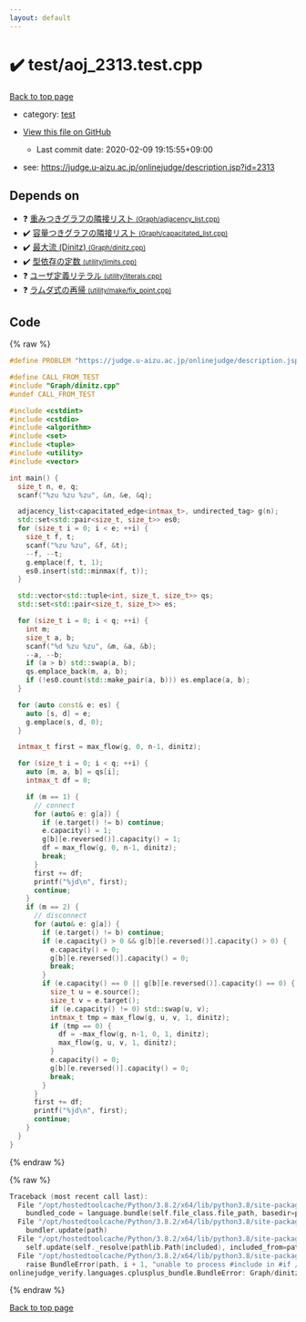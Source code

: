 ```yaml
---
layout: default
---
```


<!-- mathjax config similar to math.stackexchange -->
<script type="text/javascript" async
  src="https://cdnjs.cloudflare.com/ajax/libs/mathjax/2.7.5/MathJax.js?config=TeX-MML-AM_CHTML">
</script>
<script type="text/x-mathjax-config">
  MathJax.Hub.Config({
    TeX: { equationNumbers: { autoNumber: "AMS" }},
    tex2jax: {
      inlineMath: [ ['$','$'] ],
      processEscapes: true
    },
    "HTML-CSS": { matchFontHeight: false },
    displayAlign: "left",
    displayIndent: "2em"
  });
</script>

<script type="text/javascript" src="https://cdnjs.cloudflare.com/ajax/libs/jquery/3.4.1/jquery.min.js"></script>
<script src="https://cdn.jsdelivr.net/npm/jquery-balloon-js@1.1.2/jquery.balloon.min.js" integrity="sha256-ZEYs9VrgAeNuPvs15E39OsyOJaIkXEEt10fzxJ20+2I=" crossorigin="anonymous"></script>
<script type="text/javascript" src="../../assets/js/copy-button.js"></script>
<link rel="stylesheet" href="../../assets/css/copy-button.css" />


# :heavy_check_mark: test/aoj_2313.test.cpp

<a href="../../index.html">Back to top page</a>

* category: <a href="../../index.html#098f6bcd4621d373cade4e832627b4f6">test</a>
* <a href="{{ site.github.repository_url }}/blob/master/test/aoj_2313.test.cpp">View this file on GitHub</a>
    - Last commit date: 2020-02-09 19:15:55+09:00


* see: <a href="https://judge.u-aizu.ac.jp/onlinejudge/description.jsp?id=2313">https://judge.u-aizu.ac.jp/onlinejudge/description.jsp?id=2313</a>


## Depends on

* :question: <a href="../../library/Graph/adjacency_list.cpp.html">重みつきグラフの隣接リスト <small>(Graph/adjacency_list.cpp)</small></a>
* :heavy_check_mark: <a href="../../library/Graph/capacitated_list.cpp.html">容量つきグラフの隣接リスト <small>(Graph/capacitated_list.cpp)</small></a>
* :heavy_check_mark: <a href="../../library/Graph/dinitz.cpp.html">最大流 (Dinitz) <small>(Graph/dinitz.cpp)</small></a>
* :heavy_check_mark: <a href="../../library/utility/limits.cpp.html">型依存の定数 <small>(utility/limits.cpp)</small></a>
* :question: <a href="../../library/utility/literals.cpp.html">ユーザ定義リテラル <small>(utility/literals.cpp)</small></a>
* :question: <a href="../../library/utility/make/fix_point.cpp.html">ラムダ式の再帰 <small>(utility/make/fix_point.cpp)</small></a>


## Code

<a id="unbundled"></a>
{% raw %}
```cpp
#define PROBLEM "https://judge.u-aizu.ac.jp/onlinejudge/description.jsp?id=2313"

#define CALL_FROM_TEST
#include "Graph/dinitz.cpp"
#undef CALL_FROM_TEST

#include <cstdint>
#include <cstdio>
#include <algorithm>
#include <set>
#include <tuple>
#include <utility>
#include <vector>

int main() {
  size_t n, e, q;
  scanf("%zu %zu %zu", &n, &e, &q);

  adjacency_list<capacitated_edge<intmax_t>, undirected_tag> g(n);
  std::set<std::pair<size_t, size_t>> es0;
  for (size_t i = 0; i < e; ++i) {
    size_t f, t;
    scanf("%zu %zu", &f, &t);
    --f, --t;
    g.emplace(f, t, 1);
    es0.insert(std::minmax(f, t));
  }

  std::vector<std::tuple<int, size_t, size_t>> qs;
  std::set<std::pair<size_t, size_t>> es;

  for (size_t i = 0; i < q; ++i) {
    int m;
    size_t a, b;
    scanf("%d %zu %zu", &m, &a, &b);
    --a, --b;
    if (a > b) std::swap(a, b);
    qs.emplace_back(m, a, b);
    if (!es0.count(std::make_pair(a, b))) es.emplace(a, b);
  }

  for (auto const& e: es) {
    auto [s, d] = e;
    g.emplace(s, d, 0);
  }

  intmax_t first = max_flow(g, 0, n-1, dinitz);

  for (size_t i = 0; i < q; ++i) {
    auto [m, a, b] = qs[i];
    intmax_t df = 0;

    if (m == 1) {
      // connect
      for (auto& e: g[a]) {
        if (e.target() != b) continue;
        e.capacity() = 1;
        g[b][e.reversed()].capacity() = 1;
        df = max_flow(g, 0, n-1, dinitz);
        break;
      }
      first += df;
      printf("%jd\n", first);
      continue;
    }
    if (m == 2) {
      // disconnect
      for (auto& e: g[a]) {
        if (e.target() != b) continue;
        if (e.capacity() > 0 && g[b][e.reversed()].capacity() > 0) {
          e.capacity() = 0;
          g[b][e.reversed()].capacity() = 0;
          break;
        }
        if (e.capacity() == 0 || g[b][e.reversed()].capacity() == 0) {
          size_t u = e.source();
          size_t v = e.target();
          if (e.capacity() != 0) std::swap(u, v);
          intmax_t tmp = max_flow(g, u, v, 1, dinitz);
          if (tmp == 0) {
            df = -max_flow(g, n-1, 0, 1, dinitz);
            max_flow(g, u, v, 1, dinitz);
          }
          e.capacity() = 0;
          g[b][e.reversed()].capacity() = 0;
          break;
        }
      }
      first += df;
      printf("%jd\n", first);
      continue;
    }
  }
}

```
{% endraw %}

<a id="bundled"></a>
{% raw %}
```cpp
Traceback (most recent call last):
  File "/opt/hostedtoolcache/Python/3.8.2/x64/lib/python3.8/site-packages/onlinejudge_verify/docs.py", line 340, in write_contents
    bundled_code = language.bundle(self.file_class.file_path, basedir=pathlib.Path.cwd())
  File "/opt/hostedtoolcache/Python/3.8.2/x64/lib/python3.8/site-packages/onlinejudge_verify/languages/cplusplus.py", line 170, in bundle
    bundler.update(path)
  File "/opt/hostedtoolcache/Python/3.8.2/x64/lib/python3.8/site-packages/onlinejudge_verify/languages/cplusplus_bundle.py", line 282, in update
    self.update(self._resolve(pathlib.Path(included), included_from=path))
  File "/opt/hostedtoolcache/Python/3.8.2/x64/lib/python3.8/site-packages/onlinejudge_verify/languages/cplusplus_bundle.py", line 281, in update
    raise BundleError(path, i + 1, "unable to process #include in #if / #ifdef / #ifndef other than include guards")
onlinejudge_verify.languages.cplusplus_bundle.BundleError: Graph/dinitz.cpp: line 10: unable to process #include in #if / #ifdef / #ifndef other than include guards

```
{% endraw %}

<a href="../../index.html">Back to top page</a>


